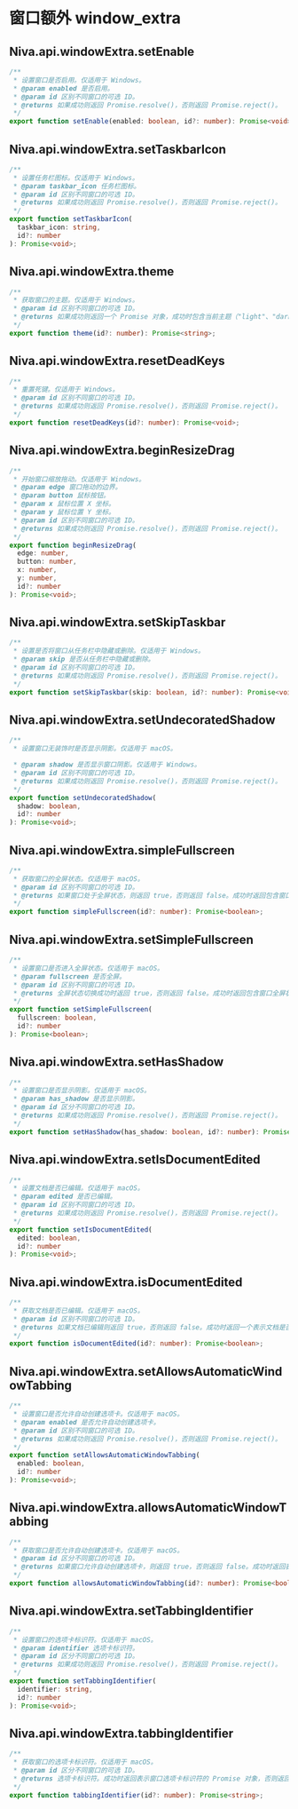 # 窗口额外 window_extra

## Niva.api.windowExtra.setEnable

```ts
/**
 * 设置窗口是否启用。仅适用于 Windows。
 * @param enabled 是否启用。
 * @param id 区别不同窗口的可选 ID。
 * @returns 如果成功则返回 Promise.resolve()，否则返回 Promise.reject()。
 */
export function setEnable(enabled: boolean, id?: number): Promise<void>;
```

## Niva.api.windowExtra.setTaskbarIcon

```ts
/**
 * 设置任务栏图标。仅适用于 Windows。
 * @param taskbar_icon 任务栏图标。
 * @param id 区别不同窗口的可选 ID。
 * @returns 如果成功则返回 Promise.resolve()，否则返回 Promise.reject()。
 */
export function setTaskbarIcon(
  taskbar_icon: string,
  id?: number
): Promise<void>;
```

## Niva.api.windowExtra.theme

```ts
/**
 * 获取窗口的主题。仅适用于 Windows。
 * @param id 区别不同窗口的可选 ID。
 * @returns 如果成功则返回一个 Promise 对象，成功时包含当前主题（"light"、"dark" 或 "system"），否则返回 Promise.reject()。
 */
export function theme(id?: number): Promise<string>;
```

## Niva.api.windowExtra.resetDeadKeys

```ts
/**
 * 重置死键。仅适用于 Windows。
 * @param id 区别不同窗口的可选 ID。
 * @returns 如果成功则返回 Promise.resolve()，否则返回 Promise.reject()。
 */
export function resetDeadKeys(id?: number): Promise<void>;
```

## Niva.api.windowExtra.beginResizeDrag

```ts
/**
 * 开始窗口缩放拖动。仅适用于 Windows。
 * @param edge 窗口拖动的边界。
 * @param button 鼠标按钮。
 * @param x 鼠标位置 X 坐标。
 * @param y 鼠标位置 Y 坐标。
 * @param id 区别不同窗口的可选 ID。
 * @returns 如果成功则返回 Promise.resolve()，否则返回 Promise.reject()。
 */
export function beginResizeDrag(
  edge: number,
  button: number,
  x: number,
  y: number,
  id?: number
): Promise<void>;
```

## Niva.api.windowExtra.setSkipTaskbar

```ts
/**
 * 设置是否将窗口从任务栏中隐藏或删除。仅适用于 Windows。
 * @param skip 是否从任务栏中隐藏或删除。
 * @param id 区别不同窗口的可选 ID。
 * @returns 如果成功则返回 Promise.resolve()，否则返回 Promise.reject()。
 */
export function setSkipTaskbar(skip: boolean, id?: number): Promise<void>;
```

## Niva.api.windowExtra.setUndecoratedShadow

```ts
/**
 * 设置窗口无装饰时是否显示阴影。仅适用于 macOS。

 * @param shadow 是否显示窗口阴影。仅适用于 Windows。
 * @param id 区别不同窗口的可选 ID。
 * @returns 如果成功则返回 Promise.resolve()，否则返回 Promise.reject()。
 */
export function setUndecoratedShadow(
  shadow: boolean,
  id?: number
): Promise<void>;
```

## Niva.api.windowExtra.simpleFullscreen

```ts
/**
 * 获取窗口的全屏状态。仅适用于 macOS。
 * @param id 区别不同窗口的可选 ID。
 * @returns 如果窗口处于全屏状态，则返回 true，否则返回 false。成功时返回包含窗口全屏状态的 Promise 对象，否则返回 Promise.reject()。
 */
export function simpleFullscreen(id?: number): Promise<boolean>;
```

## Niva.api.windowExtra.setSimpleFullscreen

```ts
/**
 * 设置窗口是否进入全屏状态。仅适用于 macOS。
 * @param fullscreen 是否全屏。
 * @param id 区别不同窗口的可选 ID。
 * @returns 全屏状态切换成功时返回 true，否则返回 false。成功时返回包含窗口全屏状态的 Promise 对象，否则返回 Promise.reject()。
 */
export function setSimpleFullscreen(
  fullscreen: boolean,
  id?: number
): Promise<boolean>;
```

## Niva.api.windowExtra.setHasShadow

```ts
/**
 * 设置窗口是否显示阴影。仅适用于 macOS。
 * @param has_shadow 是否显示阴影。
 * @param id 区分不同窗口的可选 ID。
 * @returns 如果成功则返回 Promise.resolve()，否则返回 Promise.reject()。
 */
export function setHasShadow(has_shadow: boolean, id?: number): Promise<void>;
```

## Niva.api.windowExtra.setIsDocumentEdited

```ts
/**
 * 设置文档是否已编辑。仅适用于 macOS。
 * @param edited 是否已编辑。
 * @param id 区别不同窗口的可选 ID。
 * @returns 如果成功则返回 Promise.resolve()，否则返回 Promise.reject()。
 */
export function setIsDocumentEdited(
  edited: boolean,
  id?: number
): Promise<void>;
```

## Niva.api.windowExtra.isDocumentEdited

```ts
/**
 * 获取文档是否已编辑。仅适用于 macOS。
 * @param id 区别不同窗口的可选 ID。
 * @returns 如果文档已编辑则返回 true，否则返回 false。成功时返回一个表示文档是否被编辑的 Promise 对象，否则返回 Promise.reject()。
 */
export function isDocumentEdited(id?: number): Promise<boolean>;
```

## Niva.api.windowExtra.setAllowsAutomaticWindowTabbing

```ts
/**
 * 设置窗口是否允许自动创建选项卡。仅适用于 macOS。
 * @param enabled 是否允许自动创建选项卡。
 * @param id 区别不同窗口的可选 ID。
 * @returns 如果成功则返回 Promise.resolve()，否则返回 Promise.reject()。
 */
export function setAllowsAutomaticWindowTabbing(
  enabled: boolean,
  id?: number
): Promise<void>;
```

## Niva.api.windowExtra.allowsAutomaticWindowTabbing

```ts
/**
 * 获取窗口是否允许自动创建选项卡。仅适用于 macOS。
 * @param id 区分不同窗口的可选 ID。
 * @returns 如果窗口允许自动创建选项卡，则返回 true，否则返回 false。成功时返回表示窗口是否允许自动创建选项卡的 Promise 对象，否则返回 Promise.reject()。
 */
export function allowsAutomaticWindowTabbing(id?: number): Promise<boolean>;
```

## Niva.api.windowExtra.setTabbingIdentifier

```ts
/**
 * 设置窗口的选项卡标识符。仅适用于 macOS。
 * @param identifier 选项卡标识符。
 * @param id 区分不同窗口的可选 ID。
 * @returns 如果成功则返回 Promise.resolve()，否则返回 Promise.reject()。
 */
export function setTabbingIdentifier(
  identifier: string,
  id?: number
): Promise<void>;
```

## Niva.api.windowExtra.tabbingIdentifier

```ts
/**
 * 获取窗口的选项卡标识符。仅适用于 macOS。
 * @param id 区分不同窗口的可选 ID。
 * @returns 选项卡标识符。成功时返回表示窗口选项卡标识符的 Promise 对象，否则返回 Promise.reject()。
 */
export function tabbingIdentifier(id?: number): Promise<string>;
```
